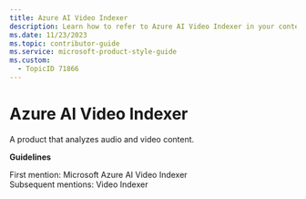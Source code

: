 ```yaml
---
title: Azure AI Video Indexer
description: Learn how to refer to Azure AI Video Indexer in your content.
ms.date: 11/23/2023
ms.topic: contributor-guide
ms.service: microsoft-product-style-guide
ms.custom:
  - TopicID 71866
---
```



# Azure AI Video Indexer

A product that analyzes audio and video content.

**Guidelines**

First mention: Microsoft Azure AI Video Indexer  
Subsequent mentions: Video Indexer  

